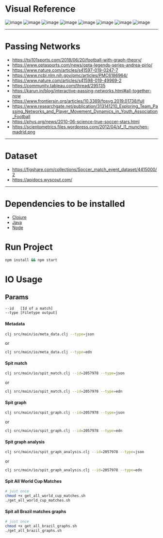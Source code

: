 # Visual Reference

![image](https://i0.wp.com/tsj101sports.com/wp-content/uploads/2018/06/ateamsstrate.png?w=1344&ssl=1)
![image](https://www.optasports.com/media/3988/pirlo-pass-map-sp-branded.png)
![image](https://media.springernature.com/full/springer-static/image/art%3A10.1038%2Fs41597-019-0247-7/MediaObjects/41597_2019_247_Fig6_HTML.png?as=webp)
![image](https://media.springernature.com/full/springer-static/image/art%3A10.1038%2Fs41598-019-49969-2/MediaObjects/41598_2019_49969_Fig1_HTML.png?as=webp)
![image](https://pbs.twimg.com/media/DhCNEuaW4AAQT-Y.jpg)
![image](https://www.researchgate.net/profile/Bruno_Goncalves12/publication/313141210/figure/fig3/AS:456706820972546@1485898799477/Visual-representation-from-U17-match-analysis-Upper-panel-a-passing-network-nodes.png)
![image](https://scx2.b-cdn.net/gfx/news/hires/journal_pone_0010937_g005.jpg)
![image](https://scientometrics.files.wordpress.com/2012/04/sf_l1_munchen-madrid.png)

---

# Passing Networks

- https://tsj101sports.com/2018/06/20/football-with-graph-theory/
- https://www.optasports.com/news/opta-legends-series-andrea-pirlo/
- https://www.nature.com/articles/s41597-019-0247-7
- https://www.ncbi.nlm.nih.gov/pmc/articles/PMC6186964/
- https://www.nature.com/articles/s41598-019-49969-2
- https://community.tableau.com/thread/295135
- https://karun.in/blog/interactive-passing-networks.html#all-together-now
- https://www.frontiersin.org/articles/10.3389/fpsyg.2019.01738/full
- https://www.researchgate.net/publication/313141210_Exploring_Team_Passing_Networks_and_Player_Movement_Dynamics_in_Youth_Association_Football
- https://phys.org/news/2010-06-science-true-soccer-stars.html
- https://scientometrics.files.wordpress.com/2012/04/sf_l1_munchen-madrid.png

---

# Dataset

- https://figshare.com/collections/Soccer_match_event_dataset/4415000/2
- https://apidocs.wyscout.com/

---

# Dependencies to be installed

- [Clojure](https://clojure.org/guides/getting_started)
- [Java](https://java.com/en/download/help/download_options.xml)
- [Node](https://nodejs.org/en/download/)

# Run Project
```sh
npm install && npm start
```

# IO Usage

## Params
```sh
--id   [Id of a match]
--type [Filetype output]
```

#### Metadata
```sh
clj src/main/io/meta_data.clj --type=json
```
or
```sh
clj src/main/io/meta_data.clj --type=edn
```

#### Spit match
```sh
clj src/main/io/spit_match.clj --id=2057978 --type=json
```
or
```sh
clj src/main/io/spit_match.clj --id=2057978 --type=edn
```

#### Spit graph
```sh
clj src/main/io/spit_graph.clj --id=2057978 --type=json
```
or
```sh
clj src/main/io/spit_graph.clj --id=2057978 --type=edn
```

#### Spit graph analysis
```sh
clj src/main/io/spit_graph_analysis.clj --id=2057978 --type=json
```
or
```sh
clj src/main/io/spit_graph_analysis.clj --id=2057978 --type=edn
```

#### Spit All World Cup Matches
```sh
# just once
chmod +x get_all_world_cup_matches.sh
./get_all_world_cup_matches.sh
```

#### Spit all Brazil matches graphs
```sh
# just once
chmod +x get_all_brazil_graphs.sh
./get_all_brazil_graphs.sh
```
